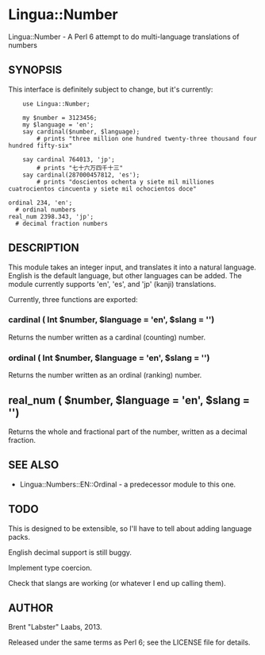 Lingua::Number
================

Lingua::Number - A Perl 6 attempt to do multi-language translations of numbers

## SYNOPSIS

This interface is definitely subject to change, but it's currently:

        use Lingua::Number;
        
        my $number = 3123456;
        my $language = 'en';
        say cardinal($number, $language);
        	# prints "three million one hundred twenty-three thousand four hundred fifty-six"

        say cardinal 764013, 'jp';
        	# prints "七十六万四千十三"
        say cardinal(287000457812, 'es');
        	# prints "doscientos ochenta y siete mil milliones cuatrocientos cincuenta y siete mil ochocientos doce"
	
	ordinal 234, 'en';
	  # ordinal numbers
	real_num 2398.343, 'jp';
	  # decimal fraction numbers

## DESCRIPTION

This module takes an integer input, and translates it into a natural language.  English is the default language, but other languages can be added.  The module currently supports 'en', 'es', and 'jp' (kanji) translations.

Currently, three functions are exported:

### cardinal ( Int $number, $language = 'en', $slang = '')

Returns the number written as a cardinal (counting) number.  

### ordinal ( Int $number, $language = 'en', $slang = '')

Returns the number written as an ordinal (ranking) number.

## real_num ( $number, $language = 'en', $slang = '')

Returns the whole and fractional part of the number, written as a decimal fraction.

## SEE ALSO

* Lingua::Numbers::EN::Ordinal - a predecessor module to this one.

## TODO

This is designed to be extensible, so I'll have to tell about adding language packs.

English decimal support is still buggy.

Implement type coercion.

Check that slangs are working (or whatever I end up calling them).

## AUTHOR

Brent "Labster" Laabs, 2013.

Released under the same terms as Perl 6; see the LICENSE file for details.